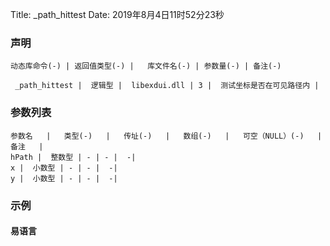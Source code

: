 Title: _path_hittest
Date: 2019年8月4日11时52分23秒

### 声明


```table
动态库命令(-) | 返回值类型(-) |   库文件名(-) | 参数量(-) | 备注(-)

 _path_hittest |  逻辑型 |  libexdui.dll | 3 |  测试坐标是否在可见路径内 | 
```


### 参数列表

```table
参数名   |   类型(-)   |   传址(-)   |   数组(-)   |   可空（NULL）(-)   |   备注   |
hPath |  整数型 | - | - |  -| 
x |  小数型 | - | - |  -| 
y |  小数型 | - | - |  -| 
```




### 示例
#### 易语言
```c

```